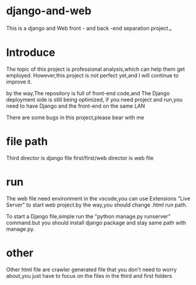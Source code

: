 # django-and-web
This is a django and Web front - and back -end separation project.。

# Introduce
The topic of this project  is  professional analysis,which  can  help  them get employed.
However,this project is not perfect yet,and I  will continue to  improve  it.

by the way,The repository is full of front-end code,and The Django deployment side is still being optimized,
if you need project and run,you need to have Django and the front-end on the same LAN

There are some bugs in this project,please bear with me

# file path
Third director is django file
first/first/web director is web file

# run
The web file need environment in the vscode,you can use Extensions "Live Server" to start web project.by the way,you should change .html run path.

To start a Django file,simple run the "python manage.py runserver" command.but you should install django package and stay same path with manage.py.

# other 
Other html file are crawler generated file that you don't need to worry about,you just have to focus on the files in the third and first folders
